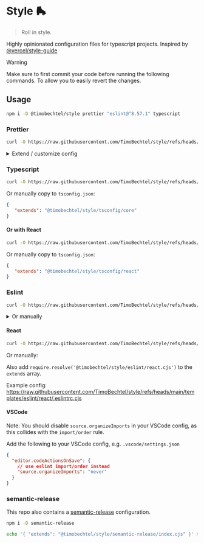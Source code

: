 # Style 🛼

> Roll in style.

Highly opinionated configuration files for typescript projects. Inspired by [@vercel/style-guide](https://github.com/vercel/style-guide)

> [!WARNING]  
> Make sure to first commit your code before running the following commands. To allow you to easily revert the changes.

## Usage

```bash
npm i -D @timobechtel/style prettier "eslint@^8.57.1" typescript
```

### Prettier

```bash
curl -O https://raw.githubusercontent.com/TimoBechtel/style/refs/heads/main/templates/.prettierrc
```

<details>
  <summary>Extend / customize config</summary>

  Need to extend the config, e.g. adding plugins?

  ```bash
  curl -O https://raw.githubusercontent.com/TimoBechtel/style/refs/heads/main/templates/.prettierrc.mjs
  ```

  Create a .prettierrc.mjs file and import the config, like this:
  
  ```js
  import config from '@timobechtel/style/prettier/index.mjs';

  /**
   * @type {import("prettier").Config}
   */
  export default {
    ...config,
    // your config
  }
  ```
  
</details>

### Typescript

```bash
curl -O https://raw.githubusercontent.com/TimoBechtel/style/refs/heads/main/templates/tsconfig/core/tsconfig.json
```

Or manually copy to `tsconfig.json`:

```json
{ 
   "extends": "@timobechtel/style/tsconfig/core"
}
```

#### Or with React

```bash
curl -O https://raw.githubusercontent.com/TimoBechtel/style/refs/heads/main/templates/tsconfig/react/tsconfig.json
```

Or manually copy to `tsconfig.json`:

```json
{ 
   "extends": "@timobechtel/style/tsconfig/react"
}
```

### Eslint

```bash
curl -O https://raw.githubusercontent.com/TimoBechtel/style/refs/heads/main/templates/eslint/core/.eslintrc.cjs
```

<details>
  <summary>Or manually</summary>

  Copy the following to a `.eslintrc.cjs`:

  ```js
  const { resolve } = require('node:path');

  const project = resolve(process.cwd(), 'tsconfig.json');

  module.exports = {
    root: true,
    extends: [require.resolve('@timobechtel/style/eslint/core.cjs')],
    parserOptions: {
      tsconfigRootDir: process.cwd(),
    },
    settings: {
      'import/resolver': {
        typescript: {
          project,
        },
      },
    },
  };
  ```

</details>

#### React

```bash
curl -O https://raw.githubusercontent.com/TimoBechtel/style/refs/heads/main/templates/eslint/react/.eslintrc.cjs
```

Or manually:

Also add `require.resolve('@timobechtel/style/eslint/react.cjs')` to the `extends` array.

Example config:
<https://raw.githubusercontent.com/TimoBechtel/style/refs/heads/main/templates/eslint/react/.eslintrc.cjs>

#### VSCode

Note: You should disable `source.organizeImports` in your VSCode config, as this collides with the `import/order` rule.

Add the following to your VSCode config, e.g. `.vscode/settings.json`

```json
{
  "editor.codeActionsOnSave": {
    // use eslint import/order instead
    "source.organizeImports": "never"
  }
}
```

### semantic-release

This repo also contains a [semantic-release](https://github.com/semantic-release/semantic-release) configuration.

```bash
npm i -D semantic-release
```

```bash
echo '{ "extends": "@timobechtel/style/semantic-release/index.cjs" }' > .releaserc.json
```
